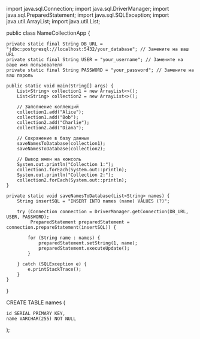 import java.sql.Connection;
import java.sql.DriverManager;
import java.sql.PreparedStatement;
import java.sql.SQLException;
import java.util.ArrayList;
import java.util.List;

public class NameCollectionApp {

    private static final String DB_URL = "jdbc:postgresql://localhost:5432/your_database"; // Замените на ваш URL
    private static final String USER = "your_username"; // Замените на ваше имя пользователя
    private static final String PASSWORD = "your_password"; // Замените на ваш пароль

    public static void main(String[] args) {
        List<String> collection1 = new ArrayList<>();
        List<String> collection2 = new ArrayList<>();

        // Заполнение коллекций
        collection1.add("Alice");
        collection1.add("Bob");
        collection2.add("Charlie");
        collection2.add("Diana");

        // Сохранение в базу данных
        saveNamesToDatabase(collection1);
        saveNamesToDatabase(collection2);

        // Вывод имен на консоль
        System.out.println("Collection 1:");
        collection1.forEach(System.out::println);
        System.out.println("Collection 2:");
        collection2.forEach(System.out::println);
    }

    private static void saveNamesToDatabase(List<String> names) {
        String insertSQL = "INSERT INTO names (name) VALUES (?)";

        try (Connection connection = DriverManager.getConnection(DB_URL, USER, PASSWORD);
             PreparedStatement preparedStatement = connection.prepareStatement(insertSQL)) {

            for (String name : names) {
                preparedStatement.setString(1, name);
                preparedStatement.executeUpdate();
            }

        } catch (SQLException e) {
            e.printStackTrace();
        }
    }
}


CREATE TABLE names (

    id SERIAL PRIMARY KEY,
    name VARCHAR(255) NOT NULL
);
